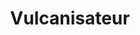 ---
title: "Vulcanisateur"
url: /nzeng-ayong/vulcanisateur-avenue-jean-bosco-lemami-lowumi/
shop: pneus
---